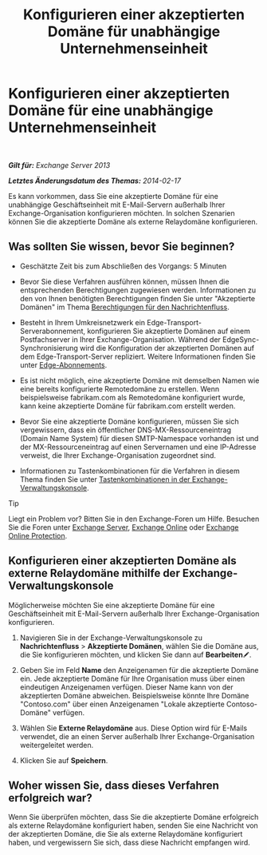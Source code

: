 ﻿---
title: 'Konfigurieren einer akzeptierten Domäne für  unabhängige Unternehmenseinheit'
TOCTitle: Konfigurieren einer akzeptierten Domäne für eine unabhängige Unternehmenseinheit
ms:assetid: bc95dbdc-3669-4c06-ab94-90093bc0dbfd
ms:mtpsurl: https://technet.microsoft.com/de-de/library/JJ657491(v=EXCHG.150)
ms:contentKeyID: 50476577
ms.date: 04/24/2018
mtps_version: v=EXCHG.150
ms.translationtype: HT
---

# Konfigurieren einer akzeptierten Domäne für eine unabhängige Unternehmenseinheit

 

_**Gilt für:** Exchange Server 2013_

_**Letztes Änderungsdatum des Themas:** 2014-02-17_

Es kann vorkommen, dass Sie eine akzeptierte Domäne für eine unabhängige Geschäftseinheit mit E-Mail-Servern außerhalb Ihrer Exchange-Organisation konfigurieren möchten. In solchen Szenarien können Sie die akzeptierte Domäne als externe Relaydomäne konfigurieren.

## Was sollten Sie wissen, bevor Sie beginnen?

  - Geschätzte Zeit bis zum Abschließen des Vorgangs: 5 Minuten

  - Bevor Sie diese Verfahren ausführen können, müssen Ihnen die entsprechenden Berechtigungen zugewiesen werden. Informationen zu den von Ihnen benötigten Berechtigungen finden Sie unter "Akzeptierte Domänen" im Thema [Berechtigungen für den Nachrichtenfluss](mail-flow-permissions-exchange-2013-help.md).

  - Besteht in Ihrem Umkreisnetzwerk ein Edge-Transport-Serverabonnement, konfigurieren Sie akzeptierte Domänen auf einem Postfachserver in Ihrer Exchange-Organisation. Während der EdgeSync-Synchronisierung wird die Konfiguration der akzeptierten Domänen auf dem Edge-Transport-Server repliziert. Weitere Informationen finden Sie unter [Edge-Abonnements](edge-subscriptions-exchange-2013-help.md).

  - Es ist nicht möglich, eine akzeptierte Domäne mit demselben Namen wie eine bereits konfigurierte Remotedomäne zu erstellen. Wenn beispielsweise fabrikam.com als Remotedomäne konfiguriert wurde, kann keine akzeptierte Domäne für fabrikam.com erstellt werden.

  - Bevor Sie eine akzeptierte Domäne konfigurieren, müssen Sie sich vergewissern, dass ein öffentlicher DNS-MX-Ressourceneintrag (Domain Name System) für diesen SMTP-Namespace vorhanden ist und der MX-Ressourceneintrag auf einen Servernamen und eine IP-Adresse verweist, die Ihrer Exchange-Organisation zugeordnet sind.

  - Informationen zu Tastenkombinationen für die Verfahren in diesem Thema finden Sie unter [Tastenkombinationen in der Exchange-Verwaltungskonsole](keyboard-shortcuts-in-the-exchange-admin-center-exchange-online-protection-help.md).


> [!TIP]
> Liegt ein Problem vor? Bitten Sie in den Exchange-Foren um Hilfe. Besuchen Sie die Foren unter <A href="https://go.microsoft.com/fwlink/p/?linkid=60612">Exchange Server</A>, <A href="https://go.microsoft.com/fwlink/p/?linkid=267542">Exchange Online</A> oder <A href="https://go.microsoft.com/fwlink/p/?linkid=285351">Exchange Online Protection</A>.



## Konfigurieren einer akzeptierten Domäne als externe Relaydomäne mithilfe der Exchange-Verwaltungskonsole

Möglicherweise möchten Sie eine akzeptierte Domäne für eine Geschäftseinheit mit E-Mail-Servern außerhalb Ihrer Exchange-Organisation konfigurieren.

1.  Navigieren Sie in der Exchange-Verwaltungskonsole zu **Nachrichtenfluss** \> **Akzeptierte Domänen**, wählen Sie die Domäne aus, die Sie konfigurieren möchten, und klicken Sie dann auf **Bearbeiten**![Bearbeitungssymbol](images/Bb124582.6f53ccb2-1f13-4c02-bea0-30690e6ea71d(EXCHG.150).gif "Bearbeitungssymbol").

2.  Geben Sie im Feld **Name** den Anzeigenamen für die akzeptierte Domäne ein. Jede akzeptierte Domäne für Ihre Organisation muss über einen eindeutigen Anzeigenamen verfügen. Dieser Name kann von der akzeptierten Domäne abweichen. Beispielsweise könnte Ihre Domäne "Contoso.com" über einen Anzeigenamen "Lokale akzeptierte Contoso-Domäne" verfügen.

3.  Wählen Sie **Externe Relaydomäne** aus. Diese Option wird für E-Mails verwendet, die an einen Server außerhalb Ihrer Exchange-Organisation weitergeleitet werden.

4.  Klicken Sie auf **Speichern**.

## Woher wissen Sie, dass dieses Verfahren erfolgreich war?

Wenn Sie überprüfen möchten, dass Sie die akzeptierte Domäne erfolgreich als externe Relaydomäne konfiguriert haben, senden Sie eine Nachricht von der akzeptierten Domäne, die Sie als externe Relaydomäne konfiguriert haben, und vergewissern Sie sich, dass diese Nachricht empfangen wird.

